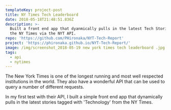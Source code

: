 ```yaml
---
templateKey: project-post
title: NY Times Tech Leaderboard
date: 2018-05-18T21:48:51.836Z
description: >-
  Built a front end app that dyanmically pulls in the latest Tech Stories from
  the NY Times via the NYT API.
repo: 'https://github.com/PHironaka/NYT-Tech-Report'
project: 'https://phironaka.github.io/NYT-Tech-Report/'
image: /img/screenshot_2018-05-19 new york times tech leaderboard .jpg
tags:
  - api
  - nytimes
---
```

The New York Times is one of the longest running and most well respected institutions in the world. They also have a wonderful API that can be used to query a number of different requests. 

In my first test with their API, I built a simple front end app that dynamically pulls in the latest  stories  tagged with 'Technology' from the NY Times.
